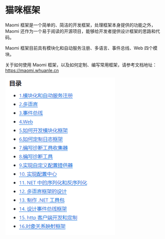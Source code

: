 # 猫咪框架

Maomi 框架是一个简单的、简洁的开发框架，处理框架本身提供的功能之外，Maomi 还作为一个易于阅读的开源项目，能够给开发者提供设计框架的思路和代码。



Maomi 框架目前具有模块化和自动服务注册、多语言、事件总线、Web 四个模块。

关于如何使用 Maomi 框架，以及如何定制、编写常用框架，请参考文档地址：https://maomi.whuanle.cn

![image-20240218190950403](images/image-20240218190950403.png)